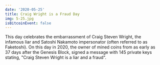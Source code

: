 ```yaml
---
date: '2020-05-25'
title: Craig Wright is a Fraud Day
img: 5-25.jpg
isBitcoinEvent: false
---
```


This day celebrates the embarrassment of Craig Steven Wright, the infamous liar and Satoshi Nakamoto impersonator (often referred to as Faketoshi). On this day in 2020, the owner of mined coins from as early as 37 days after the Genesis Block, signed a message with 145 private keys stating, "Craig Steven Wright is a liar and a fraud".
